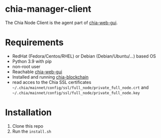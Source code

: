 # chia-manager-client
The Chia Node Client is the agent part of [chia-web-gui](https://github.com/OLED1/chia-manager).

# Requirements
- RedHat (Fedora/Centos/RHEL) or Debian (Debian/Ubuntu/...) based OS
- Python 3.9 with pip
- non-root user
- Reachable [chia-web-gui](https://github.com/OLED1/chia-web-gui)
- Installed and running [chia-blockchain](https://github.com/Chia-Network/chia-blockchain)
- read acces to the Chia SSL certificates
    `~/.chia/mainnet/config/ssl/full_node/private_full_node.crt` and
    `~/.chia/mainnet/config/ssl/full_node/private_full_node.key`

# Installation
1. Clone this repo
2. Run the `install.sh`